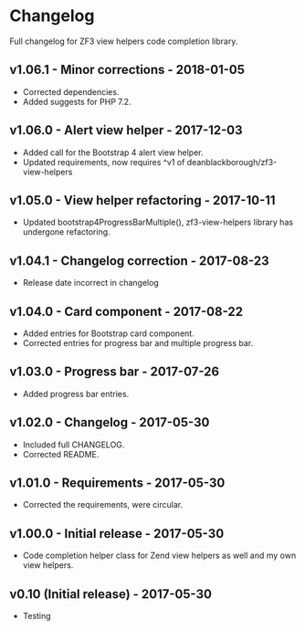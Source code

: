 # Changelog

Full changelog for ZF3 view helpers code completion library.

## v1.06.1 - Minor corrections - 2018-01-05

* Corrected dependencies.
* Added suggests for PHP 7.2.

## v1.06.0 - Alert view helper - 2017-12-03

* Added call for the Bootstrap 4 alert view helper.
* Updated requirements, now requires ^v1 of deanblackborough/zf3-view-helpers

## v1.05.0 - View helper refactoring - 2017-10-11

* Updated bootstrap4ProgressBarMultiple(), zf3-view-helpers library has undergone refactoring. 

## v1.04.1 - Changelog correction - 2017-08-23

* Release date incorrect in changelog

## v1.04.0 - Card component - 2017-08-22

* Added entries for Bootstrap card component.
* Corrected entries for progress bar and multiple progress bar.

## v1.03.0 - Progress bar - 2017-07-26

* Added progress bar entries.

## v1.02.0 - Changelog - 2017-05-30

* Included full CHANGELOG.
* Corrected README.

## v1.01.0 - Requirements - 2017-05-30

* Corrected the requirements, were circular.

## v1.00.0 - Initial release - 2017-05-30

* Code completion helper class for Zend view helpers as well and my own view helpers.

## v0.10 (Initial release) - 2017-05-30

* Testing
